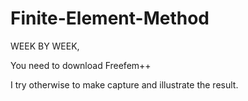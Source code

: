 # Finite-Element-Method

WEEK BY WEEK, 

You need to download Freefem++

I try otherwise to make capture and illustrate the result.
